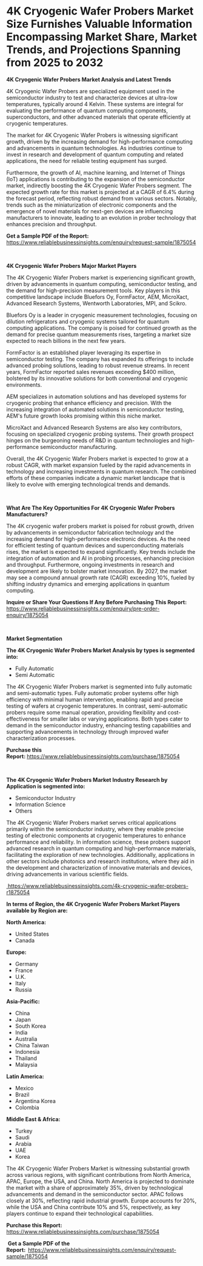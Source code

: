 <p><h1>4K Cryogenic Wafer Probers Market Size Furnishes Valuable Information Encompassing Market Share, Market Trends, and Projections Spanning from 2025 to 2032</h1></p><p><strong>4K Cryogenic Wafer Probers Market Analysis and Latest Trends</strong></p>
<p><p>4K Cryogenic Wafer Probers are specialized equipment used in the semiconductor industry to test and characterize devices at ultra-low temperatures, typically around 4 Kelvin. These systems are integral for evaluating the performance of quantum computing components, superconductors, and other advanced materials that operate efficiently at cryogenic temperatures. </p><p>The market for 4K Cryogenic Wafer Probers is witnessing significant growth, driven by the increasing demand for high-performance computing and advancements in quantum technologies. As industries continue to invest in research and development of quantum computing and related applications, the need for reliable testing equipment has surged. </p><p>Furthermore, the growth of AI, machine learning, and Internet of Things (IoT) applications is contributing to the expansion of the semiconductor market, indirectly boosting the 4K Cryogenic Wafer Probers segment. The expected growth rate for this market is projected at a CAGR of 6.4% during the forecast period, reflecting robust demand from various sectors. Notably, trends such as the miniaturization of electronic components and the emergence of novel materials for next-gen devices are influencing manufacturers to innovate, leading to an evolution in prober technology that enhances precision and throughput.</p></p>
<p><strong>Get a Sample PDF of the Report:&nbsp;</strong> <a href="https://www.reliablebusinessinsights.com/enquiry/request-sample/1875054?utm_campaign=2285&utm_medium=2&utm_source=Github&utm_content=ia&utm_term=12042025&utm_id=4k-cryogenic-wafer-probers">https://www.reliablebusinessinsights.com/enquiry/request-sample/1875054</a></p>
<p>&nbsp;</p>
<p><strong>4K Cryogenic Wafer Probers Major Market Players</strong></p>
<p><p>The 4K Cryogenic Wafer Probers market is experiencing significant growth, driven by advancements in quantum computing, semiconductor testing, and the demand for high-precision measurement tools. Key players in this competitive landscape include Bluefors Oy, FormFactor, AEM, MicroXact, Advanced Research Systems, Wentworth Laboratories, MPI, and Scikro.</p><p>Bluefors Oy is a leader in cryogenic measurement technologies, focusing on dilution refrigerators and cryogenic systems tailored for quantum computing applications. The company is poised for continued growth as the demand for precise quantum measurements rises, targeting a market size expected to reach billions in the next few years.</p><p>FormFactor is an established player leveraging its expertise in semiconductor testing. The company has expanded its offerings to include advanced probing solutions, leading to robust revenue streams. In recent years, FormFactor reported sales revenues exceeding $400 million, bolstered by its innovative solutions for both conventional and cryogenic environments.</p><p>AEM specializes in automation solutions and has developed systems for cryogenic probing that enhance efficiency and precision. With the increasing integration of automated solutions in semiconductor testing, AEM's future growth looks promising within this niche market.</p><p>MicroXact and Advanced Research Systems are also key contributors, focusing on specialized cryogenic probing systems. Their growth prospect hinges on the burgeoning needs of R&D in quantum technologies and high-performance semiconductor manufacturing.</p><p>Overall, the 4K Cryogenic Wafer Probers market is expected to grow at a robust CAGR, with market expansion fueled by the rapid advancements in technology and increasing investments in quantum research. The combined efforts of these companies indicate a dynamic market landscape that is likely to evolve with emerging technological trends and demands.</p></p>
<p>&nbsp;</p>
<p><strong>What Are The Key Opportunities For 4K Cryogenic Wafer Probers Manufacturers?</strong></p>
<p><p>The 4K cryogenic wafer probers market is poised for robust growth, driven by advancements in semiconductor fabrication technology and the increasing demand for high-performance electronic devices. As the need for efficient testing of quantum devices and superconducting materials rises, the market is expected to expand significantly. Key trends include the integration of automation and AI in probing processes, enhancing precision and throughput. Furthermore, ongoing investments in research and development are likely to bolster market innovation. By 2027, the market may see a compound annual growth rate (CAGR) exceeding 10%, fueled by shifting industry dynamics and emerging applications in quantum computing.</p></p>
<p><strong>Inquire or Share Your Questions If Any Before Purchasing This Report:</strong> <a href="https://www.reliablebusinessinsights.com/enquiry/pre-order-enquiry/1875054?utm_campaign=2285&utm_medium=2&utm_source=Github&utm_content=ia&utm_term=12042025&utm_id=4k-cryogenic-wafer-probers">https://www.reliablebusinessinsights.com/enquiry/pre-order-enquiry/1875054</a></p>
<p>&nbsp;</p>
<p><strong>Market Segmentation</strong></p>
<p><strong>The 4K Cryogenic Wafer Probers Market Analysis by types is segmented into:</strong></p>
<p><ul><li>Fully Automatic</li><li>Semi Automatic</li></ul></p>
<p><p>The 4K Cryogenic Wafer Probers market is segmented into fully automatic and semi-automatic types. Fully automatic prober systems offer high efficiency with minimal human intervention, enabling rapid and precise testing of wafers at cryogenic temperatures. In contrast, semi-automatic probers require some manual operation, providing flexibility and cost-effectiveness for smaller labs or varying applications. Both types cater to demand in the semiconductor industry, enhancing testing capabilities and supporting advancements in technology through improved wafer characterization processes.</p></p>
<p><strong>Purchase this Report:&nbsp;</strong><a href="https://www.reliablebusinessinsights.com/purchase/1875054?utm_campaign=2285&utm_medium=2&utm_source=Github&utm_content=ia&utm_term=12042025&utm_id=4k-cryogenic-wafer-probers">https://www.reliablebusinessinsights.com/purchase/1875054</a></p>
<p>&nbsp;</p>
<p><strong>The 4K Cryogenic Wafer Probers Market Industry Research by Application is segmented into:</strong></p>
<p><ul><li>Semiconductor Industry</li><li>Information Science</li><li>Others</li></ul></p>
<p><p>The 4K Cryogenic Wafer Probers market serves critical applications primarily within the semiconductor industry, where they enable precise testing of electronic components at cryogenic temperatures to enhance performance and reliability. In information science, these probers support advanced research in quantum computing and high-performance materials, facilitating the exploration of new technologies. Additionally, applications in other sectors include photonics and research institutions, where they aid in the development and characterization of innovative materials and devices, driving advancements in various scientific fields.</p></p>
<p><a href="https://www.reliablebusinessinsights.com/4k-cryogenic-wafer-probers-r1875054?utm_campaign=2285&utm_medium=2&utm_source=Github&utm_content=ia&utm_term=12042025&utm_id=4k-cryogenic-wafer-probers">&nbsp;https://www.reliablebusinessinsights.com/4k-cryogenic-wafer-probers-r1875054</a></p>
<p><strong>In terms of Region, the 4K Cryogenic Wafer Probers Market Players available by Region are:</strong></p>
<p>
    <p> <strong> North America: </strong>
        <ul>
            <li>United States</li>
            <li>Canada</li>
        </ul>
        </p> 
    <p> <strong> Europe: </strong>
        <ul>
            <li>Germany</li>
            <li>France</li>
            <li>U.K.</li>
            <li>Italy</li>
            <li>Russia</li>
        </ul>
        </p> 
    <p> <strong> Asia-Pacific: </strong>
        <ul>
            <li>China</li>
            <li>Japan</li>
            <li>South Korea</li>
            <li>India</li>
            <li>Australia</li>
            <li>China Taiwan</li>
            <li>Indonesia</li>
            <li>Thailand</li>
            <li>Malaysia</li>
        </ul>
        </p> 
    <p> <strong> Latin America: </strong>
        <ul>
            <li>Mexico</li>
            <li>Brazil</li>
            <li>Argentina Korea</li>
            <li>Colombia</li>
        </ul>
        </p> 
    <p> <strong> Middle East & Africa: </strong>
        <ul>
            <li>Turkey</li>
            <li>Saudi</li>
            <li>Arabia</li>
            <li>UAE</li>
            <li>Korea</li>
        </ul>
    </p>
    </p>
<p><p>The 4K Cryogenic Wafer Probers Market is witnessing substantial growth across various regions, with significant contributions from North America, APAC, Europe, the USA, and China. North America is projected to dominate the market with a share of approximately 35%, driven by technological advancements and demand in the semiconductor sector. APAC follows closely at 30%, reflecting rapid industrial growth. Europe accounts for 20%, while the USA and China contribute 10% and 5%, respectively, as key players continue to expand their technological capabilities.</p></p>
<p><strong>Purchase this Report: </strong><a href="https://www.reliablebusinessinsights.com/purchase/1875054?utm_campaign=2285&utm_medium=2&utm_source=Github&utm_content=ia&utm_term=12042025&utm_id=4k-cryogenic-wafer-probers">https://www.reliablebusinessinsights.com/purchase/1875054</a></p>
<p>&nbsp;<strong>Get a Sample PDF of the Report:&nbsp;&nbsp;</strong><a href="https://www.reliablebusinessinsights.com/enquiry/request-sample/1875054?utm_campaign=2285&utm_medium=2&utm_source=Github&utm_content=ia&utm_term=12042025&utm_id=4k-cryogenic-wafer-probers">https://www.reliablebusinessinsights.com/enquiry/request-sample/1875054</a></p>
<p><strong></strong></p>
<p><p></p><p></p><p></p></p>